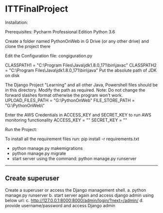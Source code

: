 # ITTFinalProject

Installation:

Prerequisites:
Pycharm Professional Edition
Python 3.6

Create a folder named PythonOnWeb in G Drive (or any other drive) and clone the project there

Edit the Configuration file: congiguration.py

CLASSPATH1 = "C:\\Program Files\\Java\\jdk1.8.0_171\\bin\\javac"
CLASSPATH2 = "C:\\Program Files\\Java\\jdk1.8.0_171\\bin\\java"
Put the absolute path of JDK on disk

The Django Project "Learning" and all other Java, Powershell files should be in this directory. Modify the path as required. 
Note: Do not change the forward slashes format otherwise the program won't work.
UPLOAD_FILES_PATH = "G:\\PythonOnWeb"
FILE_STORE_PATH = "G:\\PythonOnWeb\\"

Enter the AWS Credentials in ACCESS_KEY and SECRET_KEY to run AWS monitoring functionality
ACCESS_KEY = ""
SECRET_KEY = ""

Run the Project:
  
  To install all the requirement files run:  pip install -r requirements.txt 
   - python manage.py makemigrations
   - python manage.py migrate
   - start server using the command: python manage.py runserver
   
----------------
Create superuser
----------------

Create a superuser or access the Django management shell.
    a. python manage.py runserver
    b. start server again and access django admin using below url:
    c. http://127.0.0.1:8000:8000/admin/login/?next=/admin/
    d. provide username/password and access Django admin
   
 
